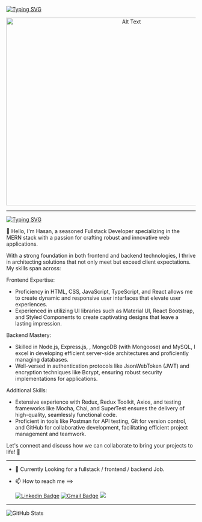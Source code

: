 [![Typing SVG](https://readme-typing-svg.herokuapp.com?duration=3000&center=true&size=40&width=1000&height=90&lines=Welcome+to+my+Github+Page!;I'm+Hasan+Omar+😄)](https://git.io/typing-svg)
  

<p align="center">
  <img src="https://hawkticehurst.com/imgs/hero.png" alt="Alt Text" width="650" height="500">
</p>
  
  <hr>

  [![Typing SVG](https://readme-typing-svg.herokuapp.com?duration=3000&center=true&size=40&width=1000&height=90&lines=About+Me)](https://git.io/typing-svg)


👋 Hello, I'm Hasan, a seasoned Fullstack Developer specializing in the MERN stack with a passion for crafting robust and innovative web applications.

With a strong foundation in both frontend and backend technologies, I thrive in architecting solutions that not only meet but exceed client expectations. My skills span across:

Frontend Expertise:

- Proficiency in HTML, CSS, JavaScript, TypeScript, and React allows me to create dynamic and responsive user interfaces that elevate user experiences.
- Experienced in utilizing UI libraries such as Material UI, React Bootstrap, and Styled Components to create captivating designs that leave a lasting impression.

Backend Mastery:

- Skilled in Node.js, Express.js, , MongoDB (with Mongoose) and MySQL, I excel in developing efficient server-side architectures and proficiently managing databases.
- Well-versed in authentication protocols like JsonWebToken (JWT) and encryption techniques like Bcrypt, ensuring robust security implementations for applications.

Additional Skills:

- Extensive experience with Redux, Redux Toolkit, Axios, and testing frameworks like Mocha, Chai, and SuperTest ensures the delivery of high-quality, seamlessly functional code.
- Proficient in tools like Postman for API testing, Git for version control, and GitHub for collaborative development, facilitating efficient project management and teamwork.

Let's connect and discuss how we can collaborate to bring your projects to life! 💬

<hr>


- 👀 Currently Looking for a fullstack / frontend / backend Job.
- 📫 How to reach me ==>

     [![Linkedin Badge](https://img.shields.io/badge/-Hasan%20Omar-blue?style=flat-square&logo=Linkedin&logoColor=white&link&=https://www.linkedin.com/in/hasan-omar-123h/)](https://www.linkedin.com/in/hasan-omar-123h/) 
[![Gmail Badge](https://img.shields.io/badge/-hasanromar2002@gmail.com-c14438?style=flat-square&logo=Gmail&logoColor=white&link=mailto:hasanromar2002@gmail.com)](mailto:hasanromar2002@gmail.com)
    ![](https://komarev.com/ghpvc/?username=HasanOmar1&style=flat-square)
<hr>


![GitHub Stats](https://github-readme-stats.vercel.app/api?username=HasanOmar1&theme=radical)


